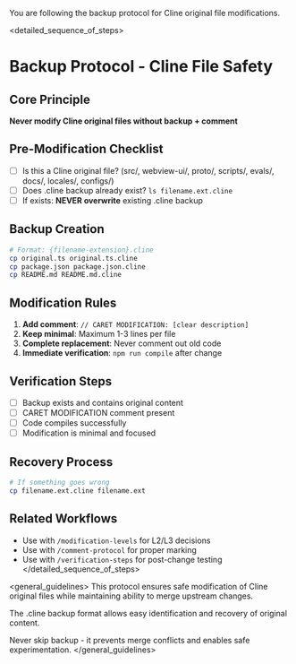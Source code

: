 You are following the backup protocol for Cline original file modifications.

<detailed_sequence_of_steps>
# Backup Protocol - Cline File Safety

## Core Principle
**Never modify Cline original files without backup + comment**

## Pre-Modification Checklist
- [ ] Is this a Cline original file? (src/, webview-ui/, proto/, scripts/, evals/, docs/, locales/, configs/)
- [ ] Does .cline backup already exist? `ls filename.ext.cline`
- [ ] If exists: **NEVER overwrite** existing .cline backup

## Backup Creation
```bash
# Format: {filename-extension}.cline
cp original.ts original.ts.cline
cp package.json package.json.cline
cp README.md README.md.cline
```

## Modification Rules
1. **Add comment**: `// CARET MODIFICATION: [clear description]`
2. **Keep minimal**: Maximum 1-3 lines per file
3. **Complete replacement**: Never comment out old code
4. **Immediate verification**: `npm run compile` after change

## Verification Steps
- [ ] Backup exists and contains original content
- [ ] CARET MODIFICATION comment present
- [ ] Code compiles successfully
- [ ] Modification is minimal and focused

## Recovery Process
```bash
# If something goes wrong
cp filename.ext.cline filename.ext
```

## Related Workflows
- Use with `/modification-levels` for L2/L3 decisions
- Use with `/comment-protocol` for proper marking
- Use with `/verification-steps` for post-change testing
</detailed_sequence_of_steps>

<general_guidelines>
This protocol ensures safe modification of Cline original files while maintaining ability to merge upstream changes.

The .cline backup format allows easy identification and recovery of original content.

Never skip backup - it prevents merge conflicts and enables safe experimentation.
</general_guidelines>